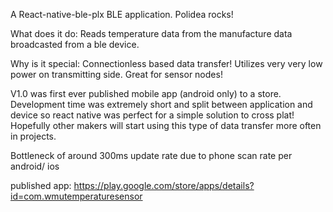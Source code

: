 A React-native-ble-plx BLE application. Polidea rocks!

What does it do: Reads temperature data from the manufacture data broadcasted from a ble device.

Why is it special: Connectionless based data transfer! Utilizes very very low power on transmitting side. Great for sensor nodes!

V1.0 was first ever published mobile app (android only) to a store. Development time was extremely short and split between application and device so react native was perfect for a simple solution to cross plat! Hopefully other makers will start using this type of data transfer more often in projects.

Bottleneck of around 300ms update rate due to phone scan rate per android/ ios 

published app: https://play.google.com/store/apps/details?id=com.wmutemperaturesensor
